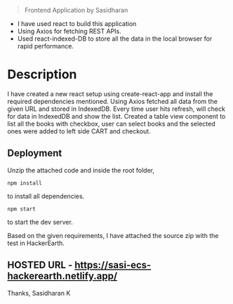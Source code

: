 > Frontend Application by Sasidharan

- I have used react to build this application
- Using Axios for fetching REST APIs.
- Used react-indexed-DB to store all the data in the local browser for rapid performance.

# Description
I have created a new react setup using create-react-app and install the required dependencies mentioned. Using Axios fetched all data from the given URL and stored in IndexedDB. Every time user hits refresh, will check for data in IndexedDB and show the list. Created a table view component to list all the books with checkbox, user can select books and the selected ones were added to left side CART and checkout.

## Deployment
Unzip the attached code and inside the root folder,
```
npm install
```
to install all dependencies.
```
npm start
```
to start the dev server.

Based on the given requirements, I have attached the source zip with the test in HackerEarth.


## HOSTED URL  - https://sasi-ecs-hackerearth.netlify.app/

Thanks,
Sasidharan K